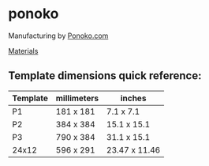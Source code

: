# ponoko

Manufacturing by [Ponoko.com](https://www.ponoko.com/)

[Materials](http://www.ponoko.com/make-and-sell/materials)


## Template dimensions quick reference:

Template | millimeters | inches
--- | --- | ---
P1 | 181 x 181 | 7.1 x 7.1
P2 | 384 x 384 | 15.1 x 15.1
P3 | 790 x 384 | 31.1 x 15.1
24x12 | 596 x 291 | 23.47 x 11.46



